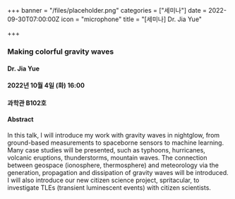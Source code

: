 +++
banner = "/files/placeholder.png"
categories = ["세미나"]
date = 2022-09-30T07:00:00Z
icon = "microphone"
title = "[세미나] Dr. Jia Yue"

+++
### Making colorful gravity waves

#### Dr. Jia Yue

#### 2022년 10월 4일 (화) 16:00

#### 과학관 B102호

#### Abstract

In this talk, I will introduce my work with gravity waves in nightglow, from ground-based measurements to spaceborne sensors to machine learning. Many case studies will be presented, such as typhoons, hurricanes, volcanic eruptions, thunderstorms, mountain waves. The connection between geospace (ionosphere, thermosphere) and meteorology via the generation, propagation and dissipation of gravity waves will be introduced. I will also introduce our new citizen science project, spritacular, to investigate TLEs (transient luminescent events) with citizen scientists.

